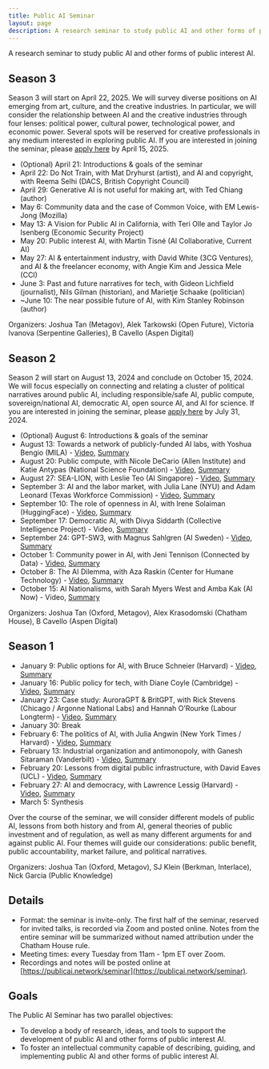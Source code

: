 ```yaml
---
title: Public AI Seminar
layout: page
description: A research seminar to study public AI and other forms of public interest AI.
---
```


A research seminar to study public AI and other forms of public interest AI.

## Season 3
Season 3 will start on April 22, 2025. We will survey diverse positions on AI emerging from art, culture, and the creative industries. In particular, we will consider the relationship between AI and the creative industries through four lenses: political power, cultural power, technological power, and economic power. Several spots will be reserved for creative professionals in any medium interested in exploring public AI. If you are interested in joining the seminar, please [apply here](https://forms.gle/1f8fkcCEjEoJF6L78) by April 15, 2025.

- (Optional) April 21: Introductions & goals of the seminar
- April 22: Do Not Train, with Mat Dryhurst (artist), and AI and copyright, with Reema Selhi (DACS, British Copyright Council)
- April 29: Generative AI is not useful for making art, with Ted Chiang (author)
- May 6: Community data and the case of Common Voice, with EM Lewis-Jong (Mozilla)
- May 13: A Vision for Public AI in California, with Teri Olle and Taylor Jo Isenberg (Economic Security Project)
- May 20: Public interest AI, with Martin Tisné (AI Collaborative, Current AI)
- May 27: AI & entertainment industry, with David White (3CG Ventures), and AI & the freelancer economy, with Angie Kim and Jessica Mele (CCI)
- June 3: Past and future narratives for tech, with Gideon Lichfield (journalist), Nils Gilman (historian), and Marietje Schaake (politician)
- ~June 10: The near possible future of AI, with Kim Stanley Robinson (author)

Organizers: Joshua Tan (Metagov), Alek Tarkowski (Open Future), Victoria Ivanova (Serpentine Galleries), B Cavello (Aspen Digital)

## Season 2
Season 2 will start on August 13, 2024 and conclude on October 15, 2024. We will focus especially on connecting and relating a cluster of political narratives around public AI, including responsible/safe AI, public compute, sovereign/national AI, democratic AI, open source AI, and AI for science. If you are interested in joining the seminar, please [apply here](https://forms.gle/1f8fkcCEjEoJF6L78) by July 31, 2024.

- (Optional) August 6: Introductions & goals of the seminar
- August 13: Towards a network of publicly-funded AI labs, with Yoshua Bengio (MILA) - [Video](https://archive.org/details/public-ai-bengio), [Summary](https://docs.google.com/document/d/1na9xHK95XLW9TaUOx5DF_bpTu9mgTQYSAT7bWzWAMHM/edit)
- August 20: Public compute, with Nicole DeCario (Allen Institute) and Katie Antypas (National Science Foundation) - [Video](https://archive.org/details/public-ai-decario-antypas), [Summary](https://docs.google.com/document/d/1Dr3UlH9Orb7GD0wYga94xNIVKOrEkjH2P_A1qqvBWZ4/edit?usp=sharing)
- August 27: SEA-LION, with Leslie Teo (AI Singapore) - [Video](https://archive.org/details/public-ai-teo), [Summary](https://docs.google.com/document/d/18TPtkUfRmhZbpvuQPgrmr_kCiK9R_mBhHa6aDKYekMI/edit)
- September 3: AI and the labor market, with Julia Lane (NYU) and Adam Leonard (Texas Workforce Commission) - [Video](https://archive.org/details/public-ai-lane-leonard), [Summary](https://docs.google.com/document/d/1pD3Ytmjgd7eTvAqfhLsm9IXkzdg60yA0uqHGSsdSr5I/edit)
- September 10: The role of openness in AI, with Irene Solaiman (HuggingFace) - [Video](https://archive.org/details/public-ai-solaiman), [Summary](https://docs.google.com/document/d/1qV-1StRDlSFpVPXtusmXAxNIgGtR6CTpno9dUe8tiZY/edit)
- September 17: Democratic AI, with Divya Siddarth (Collective Intelligence Project) - Video, [Summary](https://docs.google.com/document/d/1z0OOK7lwcwXBU59hqwFMR6_Plycdri52n01E89zhNm4/edit)
- September 24: GPT-SW3, with Magnus Sahlgren (AI Sweden) - [Video](https://www.youtube.com/watch?v=0ak4vcFCjSA&list=PL95oM4NmjfADBo-cZ4fYjw8Hd1rn0sILL), [Summary](https://docs.google.com/document/d/1zp2mVGcPRIUPe_h4GqT12-tyCkVO-RTj3LSugiPv3ek/edit?tab=t.0#heading=h.d5078j16iqmz)
- October 1: Community power in AI, with Jeni Tennison (Connected by Data) - [Video](https://www.youtube.com/watch?v=C6lUBq59m5M&list=PL95oM4NmjfADBo-cZ4fYjw8Hd1rn0sILL&index=1), [Summary](https://docs.google.com/document/d/1uHOgx85q3v1mgO_xOfelYU5nlsFYgk7nlshmLt7qAKo/edit?tab=t.0)
- October 8: The AI Dilemma, with Aza Raskin (Center for Humane Technology) - [Video](https://www.youtube.com/watch?v=gmtHT2zt-4g&list=PL95oM4NmjfADBo-cZ4fYjw8Hd1rn0sILL&index=2), [Summary](https://docs.google.com/document/d/1ATwQxTheRL7QOFGSbVO2Di2TCdbEr-GlVKBj3ldAR6U/edit?tab=t.0)
- October 15: AI Nationalisms, with Sarah Myers West and Amba Kak (AI Now) - Video, [Summary](https://docs.google.com/document/d/10o_fJVzRHsSxcSMJuyp4UmG9IlYMB-dO8EDs8Vqa6Uc/edit?tab=t.0)

Organizers: Joshua Tan (Oxford, Metagov), Alex Krasodomski (Chatham House), B Cavello (Aspen Digital)

## Season 1
- January 9: Public options for AI, with Bruce Schneier (Harvard) - [Video](https://archive.org/details/public-ai-schneier), [Summary](https://docs.google.com/document/d/1j0foQVDe0ELYJCrZxOM7ueSiXFVvWr84Hycl2ZdeWFE/edit)
- January 16: Public policy for tech, with Diane Coyle (Cambridge) - [Video](https://archive.org/details/public-ai-coyle), [Summary](https://docs.google.com/document/d/1n3DcShalIqN0drYMJbbZBANNWbKznAtiT5n3jtsz0tM/edit)
- January 23: Case study: AuroraGPT & BritGPT, with Rick Stevens (Chicago / Argonne National Labs) and Hannah O’Rourke (Labour Longterm) - [Video](https://archive.org/details/public-ai-stevens-orourke), [Summary](https://docs.google.com/document/d/1B2hpWIP-8kXCHuMuJ9ocr3Nk-R-M37OavXLyefiWiUQ/edit)
- January 30: Break
- February 6: The politics of AI, with Julia Angwin (New York Times / Harvard) - [Video](https://archive.org/details/public-ai-angwin), [Summary](https://docs.google.com/document/d/14KkrfR7dLQcrUotxhXDQhoTHSV0wg6ehWpPddt6gyko/edit)
- February 13: Industrial organization and antimonopoly, with Ganesh Sitaraman (Vanderbilt) - [Video](https://archive.org/details/public-ai-sitaraman), [Summary](https://docs.google.com/document/d/1tJMZ0QHDO2fn1R_Ilftpx9nwliBy_CIufxFfPIgAltU/edit)
- February 20: Lessons from digital public infrastructure, with David Eaves (UCL) - [Video](https://archive.org/details/public-ai-eaves), [Summary](https://docs.google.com/document/d/1kuVO1-7o_RQCMk6USywjrlX-31q3beOAWDChAFvJIAk/edit)
- February 27: AI and democracy, with Lawrence Lessig (Harvard) - [Video](https://archive.org/details/public-ai-lessig), [Summary](https://docs.google.com/document/d/1jHePFaAw_0MJSBqZ84Toep1GS3HR5DftpyHTzTTL8qk/edit)
- March 5: Synthesis

Over the course of the seminar, we will consider different models of public AI, lessons from both history and from AI, general theories of public investment and of regulation, as well as many different arguments for and against public AI. Four themes will guide our considerations: public benefit, public accountability, market failure, and political narratives.

Organizers: Joshua Tan (Oxford, Metagov), SJ Klein (Berkman, Interlace), Nick Garcia (Public Knowledge)

## Details
- Format: the seminar is invite-only. The first half of the seminar, reserved for invited talks, is recorded via Zoom and posted online. Notes from the entire seminar will be summarized without named attribution under the Chatham House rule.
- Meeting times: every Tuesday from 11am - 1pm ET over Zoom.
- Recordings and notes will be posted online at [https://publicai.network/seminar](https://publicai.network/seminar).

## Goals
The Public AI Seminar has two parallel objectives: 
- To develop a body of research, ideas, and tools to support the development of public AI and other forms of public interest AI.
- To foster an intellectual community capable of describing, guiding, and implementing public AI and other forms of public interest AI.
